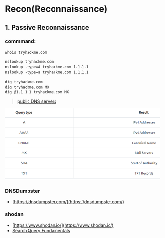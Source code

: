 # Recon(Reconnaissance) # 
## 1. Passive Reconnaissance
### commmand: ###   
`whois tryhackme.com`  

`nslookup tryhackme.com`  
`nslookup -type=A tryhackme.com 1.1.1.1`  
`nslookup -type=a tryhackme.com 1.1.1.1`  

`dig tryhackme.com`  
`dig tryhackme.com MX`  
`dig @1.1.1.1 tryhackme.com MX`  
>[public DNS servers](https://duckduckgo.com/?q=public+dns) 

![DNS query type](./image/dns_query_type.png)


### DNSDumpster ###    

* [https://dnsdumpster.com/](https://dnsdumpster.com/)  

### shodan ### 

* [https://www.shodan.io/](https://www.shodan.io/) 
* [Search Query Fundamentals](https://help.shodan.io/the-basics/search-query-fundamentals) 




